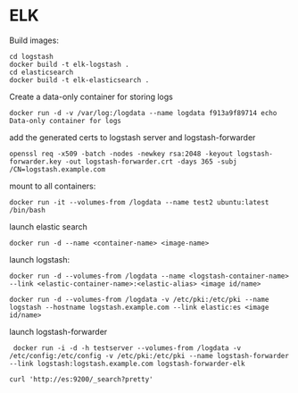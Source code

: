 # ELK

Build images:
```
cd logstash
docker build -t elk-logstash .
cd elasticsearch
docker build -t elk-elasticsearch .
```

Create a data-only container for storing logs
```
docker run -d -v /var/log:/logdata --name logdata f913a9f89714 echo Data-only container for logs
```

add the generated certs to logstash server and logstash-forwarder
```
openssl req -x509 -batch -nodes -newkey rsa:2048 -keyout logstash-forwarder.key -out logstash-forwarder.crt -days 365 -subj /CN=logstash.example.com
```

mount to all containers:
```
docker run -it --volumes-from /logdata --name test2 ubuntu:latest /bin/bash
```

launch elastic search
```
docker run -d --name <container-name> <image-name>
```

launch logstash:

```
docker run -d --volumes-from /logdata --name <logstash-container-name> --link <elastic-container-name>:<elastic-alias> <image id/name>
```

```
docker run -d --volumes-from /logdata -v /etc/pki:/etc/pki --name logstash --hostname logstash.example.com --link elastic:es <image id/name>
```

launch logstash-forwarder
```
 docker run -i -d -h testserver --volumes-from /logdata -v /etc/config:/etc/config -v /etc/pki:/etc/pki --name logstash-forwarder --link logstash:logstash.example.com logstash-forwarder-elk
```

```
curl 'http://es:9200/_search?pretty'
```

